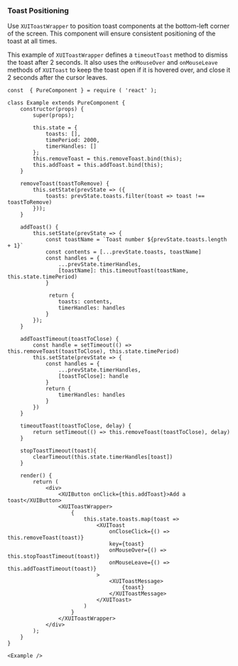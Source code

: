 ### Toast Positioning

Use `XUIToastWrapper` to position toast components at the bottom-left corner of the screen. This component will ensure consistent positioning of the toast at all times.

This example of `XUIToastWrapper` defines a `timeoutToast` method to dismiss the toast after 2 seconds. It also uses the `onMouseOver` and `onMouseLeave` methods of `XUIToast` to keep the toast open if it is hovered over, and close it 2 seconds after the cursor leaves.

```
const  { PureComponent } = require ( 'react' );

class Example extends PureComponent {
	constructor(props) {
		super(props);

		this.state = {
			toasts: [],
			timePeriod: 2000,
			timerHandles: []
		};
		this.removeToast = this.removeToast.bind(this);
		this.addToast = this.addToast.bind(this);
	}

	removeToast(toastToRemove) {
		this.setState(prevState => ({
			toasts: prevState.toasts.filter(toast => toast !== toastToRemove)
		}));
	}

	addToast() {
		this.setState(prevState => {
			const toastName = `Toast number ${prevState.toasts.length + 1}`
			const contents = [...prevState.toasts, toastName]
			const handles = {
				...prevState.timerHandles,
				[toastName]: this.timeoutToast(toastName, this.state.timePeriod)
			}

			 return {
				toasts: contents,
				timerHandles: handles
			}
		});
	}

	addToastTimeout(toastToClose) {
		const handle = setTimeout(() => this.removeToast(toastToClose), this.state.timePeriod)
		this.setState(prevState => {
			const handles = {
				...prevState.timerHandles,
				[toastToClose]: handle
			}
			return {
				timerHandles: handles
			}
		})
	}

	timeoutToast(toastToClose, delay) {
		return setTimeout(() => this.removeToast(toastToClose), delay)
	}

	stopToastTimeout(toast){
		clearTimeout(this.state.timerHandles[toast])
	}

	render() {
		return (
			<div>
				<XUIButton onClick={this.addToast}>Add a toast</XUIButton>
				<XUIToastWrapper>
					{
						this.state.toasts.map(toast =>
							<XUIToast
								onCloseClick={() => this.removeToast(toast)}
								key={toast}
								onMouseOver={() => this.stopToastTimeout(toast)}
								onMouseLeave={() => this.addToastTimeout(toast)}
							>
								<XUIToastMessage>
									{toast}
								</XUIToastMessage>
							</XUIToast>
						)
					}
				</XUIToastWrapper>
			</div>
		);
	}
}

<Example />
```
